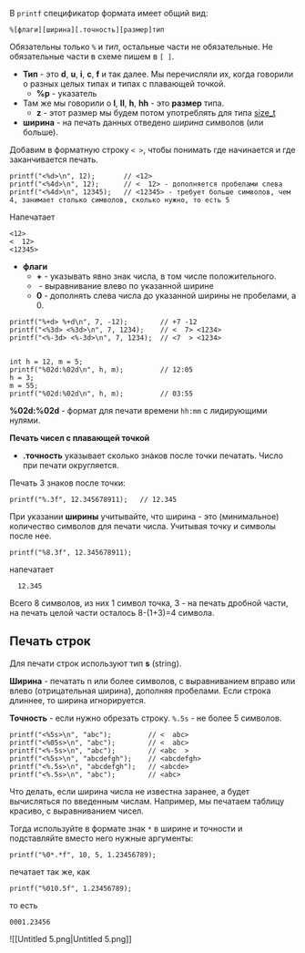   

В `printf` спецификатор формата имеет общий вид:

```Plain
%[флаги][ширина][.точность][размер]тип
```

Обязательны только `%` и _тип_, остальные части не обязательные. Не обязательные части в схеме пишем в `[ ]`.

- **Тип** - это **d**, **u**, **i**, **c**, **f** и так далее. Мы перечисляли их, когда говорили о разных целых типах и типах с плавающей точкой.
    - **%p** - указатель
- Там же мы говорили о **l**, **ll**, **h**, **hh** - это **размер** типа.
    - **z** - этот размер мы будем потом употреблять для типа [size_t](https://stepik.org/lesson/777151/step/3?unit=779632)
- **ширина** - на печать данных отведено _ширина_ символов (или больше).

Добавим в форматную строку `< >`, чтобы понимать где начинается и где заканчивается печать.

```Plain
printf("<%d>\n", 12);       // <12>
printf("<%4d>\n", 12);      // <  12> - дополняется пробелами слева
printf("<%4d>\n", 12345);   // <12345> - требует больше символов, чем 4, занимает столько символов, сколько нужно, то есть 5
```

Напечатает

```Plain
<12>
<  12>
<12345>
```

- **флаги**
    - **+** - указывать явно знак числа, в том числе положительного.
    -  - выравнивание влево по указанной ширине
    - **0** - дополнять слева числа до указанной ширины не пробелами, а 0.

```Plain
printf("%+d> %+d\n", 7, -12);        // +7 -12
printf("<%3d> <%3d>\n", 7, 1234);    // <  7> <1234>
printf("<%-3d> <%-3d>\n", 7, 1234);  // <7  > <1234>


int h = 12, m = 5;
printf("%02d:%02d\n", h, m);         // 12:05
h = 3;
m = 55;
printf("%02d:%02d\n", h, m);         // 03:55
```

**%02d:%02d** - формат для печати времени `hh:mm` с лидирующими нулями.

**Печать чисел с плавающей точкой**

- **.точность** указывает сколько знаков после точки печатать. Число при печати округляется.

Печать 3 знаков после точки:

```Plain
printf("%.3f", 12.345678911);   // 12.345
```

При указании **ширины** учитывайте, что ширина - это (минимальное) количество символов для печати числа. Учитывая точку и символы после нее.

```Plain
printf("%8.3f", 12.345678911);
```

напечатает

```Plain
  12.345
```

Всего 8 символов, из них 1 символ точка, 3 - на печать дробной части, на печать целой части осталось 8-(1+3)=4 символа.

## **Печать строк**

Для печати строк используют тип **s** (string).

**Ширина** - печатать n или более символов, с выравниванием вправо или влево (отрицательная ширина), дополняя пробелами. Если строка длиннее, то ширина игнорируется.

**Точность** - если нужно обрезать строку. `%.5s` - не более 5 символов.

```Plain
printf("<%5s>\n", "abc");         // <  abc>
printf("<%05s>\n", "abc");        // <  abc>
printf("<%-5s>\n", "abc");        // <abc  >
printf("<%5s>\n", "abcdefgh");    // <abcdefgh>
printf("<%.5s>\n", "abcdefgh");   // <abcde>
printf("<%.5s>\n", "abc");        // <abc>
```

Что делать, если ширина числа не известна заранее, а будет вычисляться по введенным числам. Например, мы печатаем таблицу красиво, с выравниванием чисел.

Тогда используйте в формате знак `*` в ширине и точности и подставляйте вместо него нужные аргументы:

```Plain
printf("%0*.*f", 10, 5, 1.23456789);
```

печатает так же, как

```Plain
printf("%010.5f", 1.23456789);
```

то есть

```Plain
0001.23456
```

![[Untitled 5.png|Untitled 5.png]]